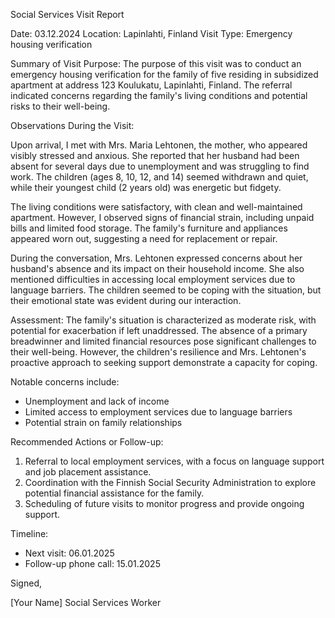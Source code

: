 Social Services Visit Report

Date: 03.12.2024
Location: Lapinlahti, Finland
Visit Type: Emergency housing verification

Summary of Visit Purpose:
The purpose of this visit was to conduct an emergency housing verification for the family of five residing in subsidized apartment at address 123 Koulukatu, Lapinlahti, Finland. The referral indicated concerns regarding the family's living conditions and potential risks to their well-being.

Observations During the Visit:

Upon arrival, I met with Mrs. Maria Lehtonen, the mother, who appeared visibly stressed and anxious. She reported that her husband had been absent for several days due to unemployment and was struggling to find work. The children (ages 8, 10, 12, and 14) seemed withdrawn and quiet, while their youngest child (2 years old) was energetic but fidgety.

The living conditions were satisfactory, with clean and well-maintained apartment. However, I observed signs of financial strain, including unpaid bills and limited food storage. The family's furniture and appliances appeared worn out, suggesting a need for replacement or repair.

During the conversation, Mrs. Lehtonen expressed concerns about her husband's absence and its impact on their household income. She also mentioned difficulties in accessing local employment services due to language barriers. The children seemed to be coping with the situation, but their emotional state was evident during our interaction.

Assessment:
The family's situation is characterized as moderate risk, with potential for exacerbation if left unaddressed. The absence of a primary breadwinner and limited financial resources pose significant challenges to their well-being. However, the children's resilience and Mrs. Lehtonen's proactive approach to seeking support demonstrate a capacity for coping.

Notable concerns include:

* Unemployment and lack of income
* Limited access to employment services due to language barriers
* Potential strain on family relationships

Recommended Actions or Follow-up:

1. Referral to local employment services, with a focus on language support and job placement assistance.
2. Coordination with the Finnish Social Security Administration to explore potential financial assistance for the family.
3. Scheduling of future visits to monitor progress and provide ongoing support.

Timeline:
- Next visit: 06.01.2025
- Follow-up phone call: 15.01.2025

Signed,

[Your Name]
Social Services Worker